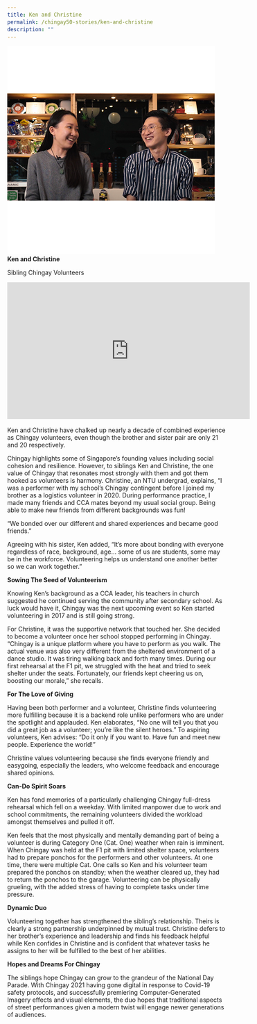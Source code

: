 ```yaml
---
title: Ken and Christine
permalink: /chingay50-stories/ken-and-christine
description: ""
---
```

![Ken and Christine](/images/Chingay50%20Stories/ken-and-christine-50storiesimage.jpg)
**Ken and Christine**

Sibling Chingay Volunteers

<iframe width="560" height="315" src="https://www.youtube.com/embed/IHWCq6xTuJU" title="YouTube video player" frameborder="0" allow="accelerometer; autoplay; clipboard-write; encrypted-media; gyroscope; picture-in-picture" allowfullscreen></iframe>

Ken and Christine have chalked up nearly a decade of combined experience as Chingay volunteers, even though the brother and sister pair are only 21 and 20 respectively. 

Chingay highlights some of Singapore’s founding values including social cohesion and resilience. However, to siblings Ken and Christine, the one value of Chingay that resonates most strongly with them and got them hooked as volunteers is harmony. Christine, an NTU undergrad, explains, “I was a performer with my school’s Chingay contingent before I joined my brother as a logistics volunteer in 2020. During performance practice, I made many friends and CCA mates beyond my usual social group. Being able to make new friends from different backgrounds was fun! 

“We bonded over our different and shared experiences and became good friends.”

Agreeing with his sister, Ken added, “It’s more about bonding with everyone regardless of race, background, age… some of us are students, some may be in the workforce. Volunteering helps us understand one another better so we can work together.”

**Sowing The Seed of Volunteerism**

Knowing Ken’s background as a CCA leader, his teachers in church suggested he continued serving the community after secondary school. As luck would have it, Chingay was the next upcoming event so Ken started volunteering in 2017 and is still going strong.

For Christine, it was the supportive network that touched her. She decided to become a volunteer once her school stopped performing in Chingay. “Chingay is a unique platform where you have to perform as you walk. The actual venue was also very different from the sheltered environment of a dance studio. It was tiring walking back and forth many times. During our first rehearsal at the F1 pit, we struggled with the heat and tried to seek shelter under the seats. Fortunately, our friends kept cheering us on, boosting our morale,” she recalls. 

**For The Love of Giving**

Having been both performer and a volunteer, Christine finds volunteering more fulfilling because it is a backend role unlike performers who are under the spotlight and applauded. Ken elaborates, “No one will tell you that you did a great job as a volunteer; you’re like the silent heroes.” To aspiring volunteers, Ken advises: “Do it only if you want to. Have fun and meet new people. Experience the world!”

Christine values volunteering because she finds everyone friendly and easygoing, especially the leaders, who welcome feedback and encourage shared opinions. 

**Can-Do Spirit Soars**

Ken has fond memories of a particularly challenging Chingay full-dress rehearsal which fell on a weekday. With limited manpower due to work and school commitments, the remaining volunteers divided the workload amongst themselves and pulled it off.

Ken feels that the most physically and mentally demanding part of being a volunteer is during Category One (Cat. One) weather when rain is imminent. When Chingay was held at the F1 pit with limited shelter space, volunteers had to prepare ponchos for the performers and other volunteers. At one time, there were multiple Cat. One calls so Ken and his volunteer team prepared the ponchos on standby; when the weather cleared up, they had to return the ponchos to the garage. Volunteering can be physically grueling, with the added stress of having to complete tasks under time pressure. 

**Dynamic Duo**

Volunteering together has strengthened the sibling’s relationship. Theirs is clearly a strong partnership underpinned by mutual trust. Christine defers to her brother’s experience and leadership and finds his feedback helpful while Ken confides in Christine and is confident that whatever tasks he assigns to her will be fulfilled to the best of her abilities. 

**Hopes and Dreams For Chingay**

The siblings hope Chingay can grow to the grandeur of the National Day Parade. With Chingay 2021 having gone digital in response to Covid-19 safety protocols, and successfully premiering Computer-Generated Imagery effects and visual elements, the duo hopes that traditional aspects of street performances given a modern twist will engage newer generations of audiences.